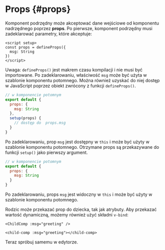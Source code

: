 # Props {#props}

Komponent podrzędny może akceptować dane wejściowe od komponentu nadrzędnego poprzez **props**. Po pierwsze, komponent podrzędny musi zadeklarować parametry, które akceptuje:

<div class="composition-api">
<div class="sfc">

```vue [ChildComp.vue]
<script setup>
const props = defineProps({
  msg: String
})
</script>
```

Uwaga: `defineProps()` jest makrem czasu kompilacji i nie musi być importowane. Po zadeklarowaniu, właściwość `msg` może być użyta w szablonie komponentu potomnego. Można również uzyskać do niej dostęp w JavaScript poprzez obiekt zwrócony z funkcji `defineProps()`.

</div>

<div class="html">

```js
// w komponencie potomnym
export default {
  props: {
    msg: String
  },
  setup(props) {
    // dostęp do  props.msg
  }
}
```

Po zadeklarowaniu, prop `msg` jest dostępny w `this` i może być użyty w szablonie komponentu potomnego. Otrzymane props są przekazywane do funkcji `setup()` jako pierwszy argument.

</div>

</div>

<div class="options-api">

```js
// w komponencie potomnym
export default {
  props: {
    msg: String
  }
}
```

Po zadeklarowaniu, props `msg` jest widoczny w `this` i może być użyty w szablonie komponentu potomnego.

</div>

Rodzic może przekazać prop do dziecka, tak jak atrybuty. Aby przekazać wartość dynamiczną, możemy również użyć składni `v-bind`:

<div class="sfc">

```vue-html
<ChildComp :msg="greeting" />
```

</div>
<div class="html">

```vue-html
<child-comp :msg="greeting"></child-comp>
```

</div>

Teraz spróbuj samemu w edytorze.
